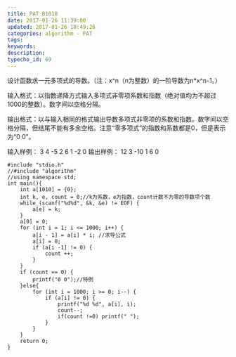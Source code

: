 ```yaml
---
title: PAT B1010
date: 2017-01-26 11:39:00
updated: 2017-01-26 18:49:26
categories: algorithm - PAT
tags: 
keywords:
description:
typecho_id: 69
---
```


设计函数求一元多项式的导数。（注：x^n（n为整数）的一阶导数为n*x^n-1。）

输入格式：以指数递降方式输入多项式非零项系数和指数（绝对值均为不超过1000的整数）。数字间以空格分隔。

输出格式：以与输入相同的格式输出导数多项式非零项的系数和指数。数字间以空格分隔，但结尾不能有多余空格。注意“零多项式”的指数和系数都是0，但是表示为“0 0”。

输入样例：
3 4 -5 2 6 1 -2 0
输出样例：
12 3 -10 1 6 0

    #include "stdio.h"
    //#include "algorithm"
    //using namespace std;
    int main(){
        int a[1010] = {0};
        int k, e, count = 0;//k为系数，e为指数，count计数不为零的导数项个数
        while (scanf("%d%d", &k, &e) != EOF) {
            a[e] = k;
        }
        a[0] = 0;
        for (int i = 1; i <= 1000; i++) {
            a[i - 1] = a[i] * i; //求导公式
            a[i] = 0;
            if (a[i -1] != 0) {
                count ++;
            }
        }
        if (count == 0) {
            printf("0 0");//特例
        }else{
            for (int i = 1000; i >= 0; i--) {
                if (a[i] != 0) {
                    printf("%d %d", a[i], i);
                    count--;
                    if(count !=0) printf(" ");
                }
            }
        }
        return 0;
    }